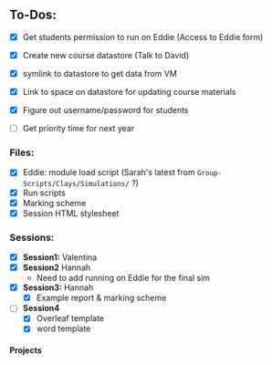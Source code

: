 ## To-Dos:
- [x] Get students permission to run on Eddie (Access to Eddie form)
- [x] Create new course datastore (Talk to David)
- [x] symlink to datastore to get data from VM
- [x] Link to space on datastore for updating course materials
- [x] Figure out username/password for students
- [ ] Get priority time for next year


### Files:
- [x] Eddie: module load script (Sarah's latest from `Group-Scripts/Clays/Simulations/` ?)
- [x] Run scripts
- [x] Marking scheme
- [x] Session HTML stylesheet

### Sessions:
- [x] **Session1:** Valentina
- [x] **Session2** Hannah
 	- Need to add running on Eddie for the final sim
- [x] **Session3:** Hannah
  - [x] Example report & marking scheme
- [ ] **Session4**
  - [x] Overleaf template
  - [x] word template

#### Projects


